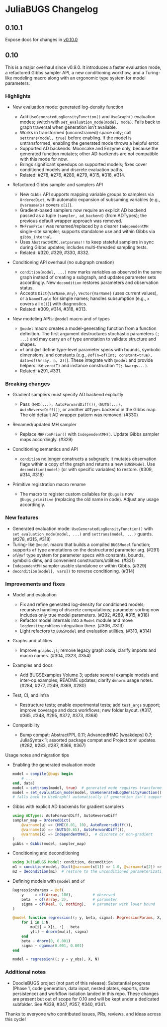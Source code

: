 # JuliaBUGS Changelog

## 0.10.1

Expose docs for changes in [v0.10.0](https://github.com/TuringLang/JuliaBUGS.jl/releases/tag/JuliaBUGS-v0.10.0)

## 0.10

This is a major overhaul since v0.9.0. It introduces a faster evaluation mode, a refactored Gibbs sampler API, a new conditioning workflow, and a Turing-like modeling macro along with an ergonomic type system for model parameters.

### Highlights

- New evaluation mode: generated log-density function
  - Add `UseGeneratedLogDensityFunction()` and `UseGraph()` evaluation modes; switch with `set_evaluation_mode(model, mode)`. Falls back to graph traversal when generation isn’t available.
  - Works in transformed (unconstrained) space only; call `settrans(model, true)` before enabling. If the model is untransformed, enabling the generated mode throws a helpful error.
  - Supported AD backends: Mooncake and Enzyme only, because the generated function mutates; other AD backends are not compatible with this mode for now.
  - Brings significant speedups on supported models; fixes cover conditioned models and discrete evaluation paths.
  - Related: #278, #276, #289, #279, #315, #318, #314.

- Refactored Gibbs sampler and samplers API
  - New `Gibbs` API supports mapping variable groups to samplers via `OrderedDict`, with automatic expansion of subsuming variables (e.g., `@varname(x)` covers `x[i]`).
  - Gradient-based samplers now require an explicit AD backend passed as a tuple `(sampler, ad_backend)` (from ADTypes); the previous default wrapper approach was removed.
  - `MHFromPrior` was renamed/replaced by a clearer `IndependentMH` single-site sampler; supports standalone use and within Gibbs via `gibbs_internal`.
  - Uses `AbstractMCMC.setparams!!` to keep stateful samplers in sync during Gibbs updates; includes multi-threaded sampling tests.
  - Related: #320, #329, #330, #332.

- Conditioning API overhaul (no subgraph creation)
  - `condition(model, ...)` now marks variables as observed in the same graph instead of creating a subgraph, and updates parameter sets accordingly. New `decondition` restores parameters and observation status.
  - Accepts `Dict{VarName,Any}`, `Vector{VarName}` (uses current values), or a `NamedTuple` for simple names; handles subsumption (e.g., `x` covers all `x[i]`) with diagnostics.
  - Related: #309, #314, #318, #313.

- New modeling APIs: `@model` macro and `of` types
  - `@model` macro creates a model-generating function from a function definition. The first argument destructures stochastic parameters `(; ...)` and may carry an `of` type annotation to validate structure and shapes.
  - `of` and `@of` define type-level parameter specs with bounds, symbolic dimensions, and constants (e.g., `@of(n=of(Int; constant=true), data=of(Array, n, 2))`). These integrate with `@model` and provide helpers like `zero(T)` and instance construction `T(; kwargs...)`.
  - Related: #291, #331.

### Breaking changes

- Gradient samplers must specify AD backend explicitly
  - Pass `(HMC(...), AutoForwardDiff())`, `(NUTS(...), AutoReverseDiff())`, or another `ADTypes` backend in the Gibbs map. The old default AD wrapper pattern was removed. (#330)

- Renamed/updated MH sampler
  - Replace `MHFromPrior()` with `IndependentMH()`. Update Gibbs sampler maps accordingly. (#329)

- Conditioning semantics and API
  - `condition` no longer constructs a subgraph; it mutates observation flags within a copy of the graph and returns a new `BUGSModel`. Use `decondition(model)` (or with specific variables) to restore. (#309, #314, #318)

- Primitive registration macro rename
  - The macro to register custom callables for `@bugs` is now `@bugs_primitive` (replacing the old name in code). Adjust any usage accordingly.

### New features

- Generated evaluation mode: `UseGeneratedLogDensityFunction()` with `set_evaluation_mode(model, ...)` and `settrans(model, ...)` guards. (#278, #315, #318)
- Turing-like `@model` macro that builds a compiled `BUGSModel` function; supports `of` type annotations on the destructured parameter arg. (#291)
- `of`/`@of` type system for parameter specs with constants, bounds, symbolic dims, and convenient constructors/utilities. (#331)
- `IndependentMH` sampler usable standalone or within Gibbs. (#329)
- `decondition(model[, vars])` to reverse conditioning. (#314)

### Improvements and fixes

- Model and evaluation
  - Fix and refine generated log-density for conditioned models; recursive handling of discrete computations; parameter sorting now includes only true model parameters. (#292, #289, #315, #318)
  - Refactor model internals into a `Model` module and move `logdensityproblems` integration there. (#306, #313)
  - Light refactors to `BUGSModel` and evaluation utilities. (#310, #314)

- Graphs and utilities
  - Improve `graphs.jl`; remove legacy graph code; clarify imports and macro names. (#304, #323, #354)

- Examples and docs
  - Add BUGSExamples Volume 3; update several example models and inter-op examples; README updates; clarify `dmnorm` usage notes. (#284, #277, #249, #369, #280)

- Test, CI, and infra
  - Restructure tests; enable experimental tests; add `test_args` support; improve coverage and docs workflows; new folder layout. (#317, #365, #348, #295, #372, #373, #368)

- Compatibility
  - Bump compat: AbstractPPL 0.11; AdvancedHMC [weakdeps] 0.7; JuliaSyntax 1; assorted package compat and Project.toml updates. (#282, #283, #287, #366, #367)

Usage notes and migration tips

- Enabling the generated evaluation mode
  ```julia
  model = compile(@bugs begin
      # ...
  end, data)
  model = settrans(model, true)  # generated mode requires transformed space
  model = set_evaluation_mode(model, UseGeneratedLogDensityFunction())
  # falls back to UseGraph() automatically if generation isn’t supported
  ```

- Gibbs with explicit AD backends for gradient samplers
  ```julia
  using ADTypes: AutoForwardDiff, AutoReverseDiff
  sampler_map = OrderedDict(
      @varname(μ) => (HMC(0.01, 10), AutoReverseDiff()),
      @varname(σ) => (NUTS(0.65), AutoForwardDiff()),
      @varname(k) => IndependentMH(),  # discrete or non-gradient
  )
  gibbs = Gibbs(model, sampler_map)
  ```

- Conditioning and deconditioning
  ```julia
  using JuliaBUGS.Model: condition, decondition
  m1 = condition(model, Dict(@varname(x[1]) => 1.0, @varname(x[2]) => 2.0))
  m2 = decondition(m1)  # restore to the unconditioned parameterization
  ```

- Defining models with `@model` and `of`
  ```julia
  RegressionParams = @of(
      y     = of(Array, 100),         # observed
      beta  = of(Array, 3),           # parameter
      sigma = of(Real, 0, nothing),   # parameter with lower bound
  )

  @model function regression((; y, beta, sigma)::RegressionParams, X, N)
      for i in 1:N
          mu[i] = X[i, :] ⋅ beta
          y[i] ~ dnorm(mu[i], sigma)
      end
      beta ~ dnorm(0, 0.001)
      sigma ~ dgamma(0.001, 0.001)
  end

  model = regression((; y = y_obs), X, N)
  ```

### Additional notes

- DoodleBUGS project (not part of this release): Substantial progress (Phase 1, code generation, data input, nested plates, exports, state persistence) and workflow isolation landed in this repo. These changes are present but out of scope for 0.10 and will be kept under a dedicated subfolder. See #339, #347, #357, #340, #341.

Thanks to everyone who contributed issues, PRs, reviews, and ideas across this cycle!
